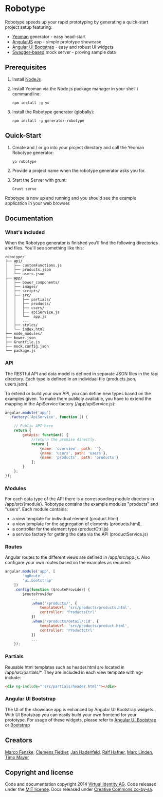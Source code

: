 Robotype
========

Robotype speeds up your rapid prototyping by generating a quick-start project setup featuring:

-	[Yeoman](http://yeoman.io/)</a> generator - easy head-start
-	[AngularJS](https://angularjs.org/) app - simple prototype showcase
-	[Angular UI Bootstrap](http://angular-ui.github.io/bootstrap/) - easy and robust UI widgets
-	[Swagger-based](https://helloreverb.com/developers/swagger) mock server - proving sample data

## Prerequisites

1.	Install [NodeJs](http://nodejs.org)
2.	Install Yeoman via the Node.js package manager in your shell / commandline:

	```shell
	npm install -g yo
	```

3.	Install the Robotype generator (globally):

	```shell
	npm install -g generator-robotype
	```

## Quick-Start

1.	Create and / or go into your project directory and call the Yeoman Robotype generator:

	```shell
	yo robotype
	```

2.	Provide a project name when the robotype generator asks you for.

3.	Start the Server with grunt:

	```shell
	Grunt serve
	```

Robotype is now up and running and you should see the example application in your web browser.

## Documentation

### What's included

When the Robotype generator is finished you'll find the following directories and files. You'll see something like this:

```
robotype/
├── api/
│   ├── customFunctions.js
│   ├── products.json
│   └── users.json
├── app/
│   ├── bower_components/
│   ├── images/
│   ├── scripts/
│   ├── src/
│   │   ├── partials/
│   │   ├── products/
│   │   ├── users/
│   │   ├── apiService.js
│   │   └──  app.js
│   │   ...
│   ├── styles/
│   └── index.html
├── node_modules/
├── bower.json
├── Gruntfile.js
├── mock.config.json
└── package.js
```

### API
The RESTful API and data model is defined in separate JSON files in the /api directory. Each type is defined in an individual file (products.json, users.json).

To extend or build your own API, you can define new types based on the examples given. To make them publicly available, you have to extend the mapping in the ApiService factory (/app/apiService.js):
```js
angular.module('app')
  .factory('ApiService', function () {

	// Public API here
	return {
		getApis: function() {
			//return the promise directly.
			return [
				{name: 'overview', path: ''},
				{name: 'users', path: 'users'},
				{name: 'products', path: 'products'}
			];
		}
	};
});
```

### Modules
For each data type of the API there is a corresponding module directory in /app/src/{module}. Robotype contains the example modules "products" and "users". Each module contains:

- a view template for individual element (product.html)
- a view template for the aggregation of elements (products.html),
- a controller for the element type (productCtrl.js)
- a service factory for getting the data via the API (productService.js)

### Routes
Angular routes to the different views are defined in /app/src/app.js. Also configure your own routes based on the examples as required:

```js
angular.module('app', [
		'ngRoute',
		'ui.bootstrap'
	])
	.config(function ($routeProvider) {
		$routeProvider
			...
			.when('/products/', {
				templateUrl: 'src/products/products.html',
				controller: 'ProductsCtrl'
			})
			.when('/products/detail/:id', {
				templateUrl: 'src/products/product.html',
				controller: 'ProductCtrl'
			})
			...
	});
```

### Partials
Reusable html templates such as header.html are located in /app/src/partials/*. They are included in each view template with ng-include:
```html
<div ng-include="'src/partials/header.html'"></div>
```

### Angular UI Bootstrap
The UI of the showcase app is enhanced by Angular UI Bootstrap widgets. With UI Bootstrap you can easily build your own frontend for your prototype.
For usage of these widgets, please refer to [Angular UI Bootstrap](http://angular-ui.github.io/bootstrap/) or [Bootstrap](http://getbootstrap.com/)

## Creators
[Marco Fenske](mailto:marco.fenske@virtual-identity.com), [Clemens Fiedler](mailto:clemens.fiedler@virtual-identity.com), [Jan Hadenfeld](mailto:jan.hadenfeld@virtual-identity.com), [Ralf Hafner](mailto:ralf.hafner@virtual-identity.com), [Marc Linden](mailto:marc.linden@virtual-identity.com), [Timo Mayer](mailto:timo.mayer@virtual-identity.com)


## Copyright and license

Code and documentation copyright 2014 [Virtual Identity AG](http://www.virtual-identity.com). Code released under the [MIT license](License.txt). Docs released under [Creative Commons cc-by-sa](https://creativecommons.org/licenses/by-sa/4.0/).